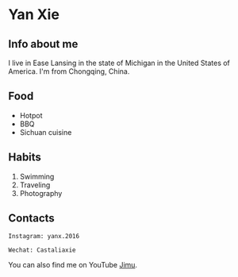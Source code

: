# Yan Xie

## Info about me

I live in Ease Lansing in the state of Michigan in the United States of America. I'm from Chongqing, China.

## Food
- Hotpot
- BBQ
- Sichuan cuisine

## Habits
1. Swimming
2. Traveling
3. Photography

## Contacts

```
Instagram: yanx.2016
```
```
Wechat: Castaliaxie
```

You can also find me on YouTube [Jimu](https://www.youtube.com/channel/UCIzdKaXpyDC3R_8O-IakMQg?view_as=subscriber).

